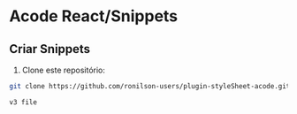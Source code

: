 # Acode React/Snippets

## Criar Snippets

1. Clone este repositório:

```bash
git clone https://github.com/ronilson-users/plugin-styleSheet-acode.git

v3 file
```
